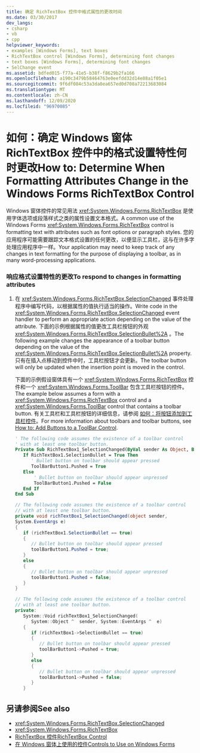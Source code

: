 ```yaml
---
title: 确定 RichTextBox 控件中格式属性的更改时间
ms.date: 03/30/2017
dev_langs:
- csharp
- vb
- cpp
helpviewer_keywords:
- examples [Windows Forms], text boxes
- RichTextBox control [Windows Forms], determining font changes
- text boxes [Windows Forms], determining font changes
- SelChange event
ms.assetid: bdfed015-f77a-41e5-b38f-f8629b2fa166
ms.openlocfilehash: a190c3479b58464763e0eefdd32d14e88a1f05e1
ms.sourcegitcommit: 9f6df084c53a3da0ea657ed0d708a72213683084
ms.translationtype: MT
ms.contentlocale: zh-CN
ms.lasthandoff: 12/09/2020
ms.locfileid: "96970085"
---
```

# <a name="how-to-determine-when-formatting-attributes-change-in-the-windows-forms-richtextbox-control"></a><span data-ttu-id="c9270-102">如何：确定 Windows 窗体 RichTextBox 控件中的格式设置特性何时更改</span><span class="sxs-lookup"><span data-stu-id="c9270-102">How to: Determine When Formatting Attributes Change in the Windows Forms RichTextBox Control</span></span>
<span data-ttu-id="c9270-103">Windows 窗体控件的常见用法 <xref:System.Windows.Forms.RichTextBox> 是使用字体选项或段落样式之类的属性设置文本格式。</span><span class="sxs-lookup"><span data-stu-id="c9270-103">A common use of the Windows Forms <xref:System.Windows.Forms.RichTextBox> control is formatting text with attributes such as font options or paragraph styles.</span></span> <span data-ttu-id="c9270-104">您的应用程序可能需要跟踪文本格式设置的任何更改，以便显示工具栏，这与在许多字处理应用程序中一样。</span><span class="sxs-lookup"><span data-stu-id="c9270-104">Your application may need to keep track of any changes in text formatting for the purpose of displaying a toolbar, as in many word-processing applications.</span></span>  
  
### <a name="to-respond-to-changes-in-formatting-attributes"></a><span data-ttu-id="c9270-105">响应格式设置特性的更改</span><span class="sxs-lookup"><span data-stu-id="c9270-105">To respond to changes in formatting attributes</span></span>  
  
1. <span data-ttu-id="c9270-106">在 <xref:System.Windows.Forms.RichTextBox.SelectionChanged> 事件处理程序中编写代码，以根据属性的值执行适当的操作。</span><span class="sxs-lookup"><span data-stu-id="c9270-106">Write code in the <xref:System.Windows.Forms.RichTextBox.SelectionChanged> event handler to perform an appropriate action depending on the value of the attribute.</span></span> <span data-ttu-id="c9270-107">下面的示例根据属性的值更改工具栏按钮的外观 <xref:System.Windows.Forms.RichTextBox.SelectionBullet%2A> 。</span><span class="sxs-lookup"><span data-stu-id="c9270-107">The following example changes the appearance of a toolbar button depending on the value of the <xref:System.Windows.Forms.RichTextBox.SelectionBullet%2A> property.</span></span> <span data-ttu-id="c9270-108">只有在插入点移动到控件中时，工具栏按钮才会更新。</span><span class="sxs-lookup"><span data-stu-id="c9270-108">The toolbar button will only be updated when the insertion point is moved in the control.</span></span>  
  
     <span data-ttu-id="c9270-109">下面的示例假设窗体具有一个 <xref:System.Windows.Forms.RichTextBox> 控件和一个 <xref:System.Windows.Forms.ToolBar> 包含工具栏按钮的控件。</span><span class="sxs-lookup"><span data-stu-id="c9270-109">The example below assumes a form with a <xref:System.Windows.Forms.RichTextBox> control and a <xref:System.Windows.Forms.ToolBar> control that contains a toolbar button.</span></span> <span data-ttu-id="c9270-110">有关工具栏和工具栏按钮的详细信息，请参阅 [如何：将按钮添加到工具栏控件](how-to-add-buttons-to-a-toolbar-control.md)。</span><span class="sxs-lookup"><span data-stu-id="c9270-110">For more information about toolbars and toolbar buttons, see [How to: Add Buttons to a ToolBar Control](how-to-add-buttons-to-a-toolbar-control.md).</span></span>  
  
    ```vb  
    ' The following code assumes the existence of a toolbar control  
    ' with at least one toolbar button.  
    Private Sub RichTextBox1_SelectionChanged(ByVal sender As Object, ByVal e As System.EventArgs) Handles RichTextBox1.SelectionChanged  
       If RichTextBox1.SelectionBullet = True Then  
          ' Bullet button on toolbar should appear pressed  
          ToolBarButton1.Pushed = True  
       Else  
           ' Bullet button on toolbar should appear unpressed  
           ToolBarButton1.Pushed = False  
       End If  
    End Sub  
    ```  
  
    ```csharp  
    // The following code assumes the existence of a toolbar control  
    // with at least one toolbar button.  
    private void richTextBox1_SelectionChanged(object sender,  
    System.EventArgs e)  
    {  
       if (richTextBox1.SelectionBullet == true)
       {  
          // Bullet button on toolbar should appear pressed  
          toolBarButton1.Pushed = true;  
       }  
       else
       {  
          // Bullet button on toolbar should appear unpressed  
          toolBarButton1.Pushed = false;  
       }  
    }  
    ```  
  
    ```cpp  
    // The following code assumes the existence of a toolbar control  
    // with at least one toolbar button.  
    private:  
       System::Void richTextBox1_SelectionChanged(  
          System::Object ^  sender, System::EventArgs ^  e)  
       {  
          if (richTextBox1->SelectionBullet == true)  
          {  
             // Bullet button on toolbar should appear pressed  
             toolBarButton1->Pushed = true;  
          }  
          else  
          {  
             // Bullet button on toolbar should appear unpressed  
             toolBarButton1->Pushed = false;  
          }  
       }  
    ```  
  
## <a name="see-also"></a><span data-ttu-id="c9270-111">另请参阅</span><span class="sxs-lookup"><span data-stu-id="c9270-111">See also</span></span>

- <xref:System.Windows.Forms.RichTextBox.SelectionChanged>
- <xref:System.Windows.Forms.RichTextBox>
- [<span data-ttu-id="c9270-112">RichTextBox 控件</span><span class="sxs-lookup"><span data-stu-id="c9270-112">RichTextBox Control</span></span>](richtextbox-control-windows-forms.md)
- [<span data-ttu-id="c9270-113">在 Windows 窗体上使用的控件</span><span class="sxs-lookup"><span data-stu-id="c9270-113">Controls to Use on Windows Forms</span></span>](controls-to-use-on-windows-forms.md)
